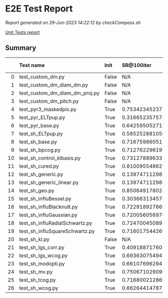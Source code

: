 # E2E Test Report

*Report generated on 29-Jun-2023 14:22:12 by checkCompass.sh*

[Unit Tests report](report_unit_test.html)

## Summary

|    | Test name                      | Init   | SR@100iter          |   T Init |    T Loop |
|---:|:-------------------------------|:-------|:--------------------|---------:|----------:|
|  0 | test_custom_dm.py              | False  | N/A                 |        0 | 0         |
|  1 | test_custom_dm_diam_dm.py      | False  | N/A                 |        0 | 0         |
|  2 | test_custom_dm_diam_dm_proj.py | False  | N/A                 |        0 | 0         |
|  3 | test_custom_dm_pitch.py        | False  | N/A                 |        0 | 0         |
|  4 | test_pyr3_maskedpix.py         | True   | 0.7534234523773193  |        0 | 0.286265  |
|  5 | test_pyr_ELTpup.py             | True   | 0.3166523575782776  |        0 | 0.283861  |
|  6 | test_pyr_base.py               | True   | 0.6425950527191162  |        0 | 0.261802  |
|  7 | test_sh_ELTpup.py              | True   | 0.5852528810501099  |        0 | 0.0957167 |
|  8 | test_sh_base.py                | True   | 0.7167598605155945  |        0 | 0.102493  |
|  9 | test_sh_bpcog.py               | True   | 0.7127622961997986  |        0 | 0.10753   |
| 10 | test_sh_control_klbasis.py     | True   | 0.7312788963317871  |        0 | 0.121072  |
| 11 | test_sh_cured.py               | True   | 0.8100955486297607  |        0 | 0.171471  |
| 12 | test_sh_generic.py             | True   | 0.13974711298942566 |        0 | 0.104276  |
| 13 | test_sh_generic_linear.py      | True   | 0.13974711298942566 |        0 | 0.140521  |
| 14 | test_sh_geo.py                 | True   | 0.8506491780281067  |        0 | 0.0872787 |
| 15 | test_sh_influBessel.py         | True   | 0.30366313457489014 |        0 | 0.100523  |
| 16 | test_sh_influBlacknutt.py      | True   | 0.7229189276695251  |        0 | 0.100631  |
| 17 | test_sh_influGaussian.py       | True   | 0.7200560569763184  |        0 | 0.0975486 |
| 18 | test_sh_influRadialSchwartz.py | True   | 0.7247004508972168  |        0 | 0.0985261 |
| 19 | test_sh_influSquareSchwartz.py | True   | 0.7160175442695618  |        0 | 0.105418  |
| 20 | test_sh_kl.py                  | False  | N/A                 |        0 | 0         |
| 21 | test_sh_lgs_corr.py            | True   | 0.40918871760368347 |        0 | 0.122623  |
| 22 | test_sh_lgs_wcog.py            | True   | 0.6936307549476624  |        0 | 0.11184   |
| 23 | test_sh_modopti.py             | True   | 0.6610769629478455  |        0 | 0.0949102 |
| 24 | test_sh_mv.py                  | True   | 0.7506710290908813  |        0 | 0.101989  |
| 25 | test_sh_tcog.py                | True   | 0.7168002128601074  |        0 | 0.0941432 |
| 26 | test_sh_wcog.py                | True   | 0.6626441478729248  |        0 | 0.201505  |

